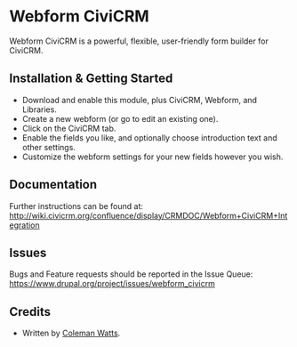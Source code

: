 Webform CiviCRM
===============

Webform CiviCRM is a powerful, flexible, user-friendly form builder for CiviCRM.

Installation & Getting Started
------------------------------

- Download and enable this module, plus CiviCRM, Webform, and Libraries.
- Create a new webform (or go to edit an existing one).
- Click on the CiviCRM tab.
- Enable the fields you like, and optionally choose introduction text and other settings.
- Customize the webform settings for your new fields however you wish.

Documentation
-------------

Further instructions can be found at:
http://wiki.civicrm.org/confluence/display/CRMDOC/Webform+CiviCRM+Integration

Issues
------

Bugs and Feature requests should be reported in the Issue Queue:
https://www.drupal.org/project/issues/webform_civicrm

Credits
-------

- Written by [Coleman Watts](https://github.com/colemanw).

